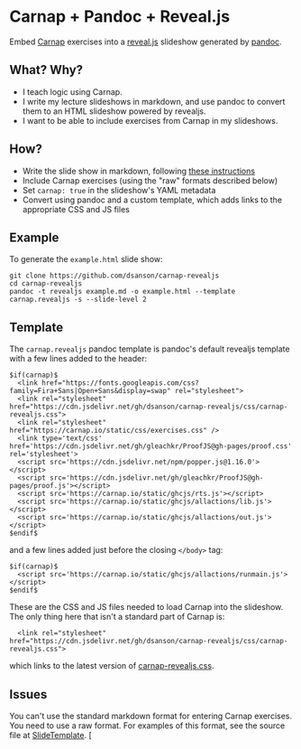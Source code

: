 # Carnap + Pandoc + Reveal.js

Embed [Carnap](https://carnap.io) exercises into a
[reveal.js](https://revealjs.com/) slideshow generated by
[pandoc](https://pandoc.org).

## What? Why?

-   I teach logic using Carnap.
-   I write my lecture slideshows in markdown, and use pandoc to convert them
    to an HTML slideshow powered by revealjs.
-   I want to be able to include exercises from Carnap in my slideshows.

## How?

-   Write the slide show in markdown, following [these
    instructions](https://pandoc.org/MANUAL.html#producing-slide-shows-with-pandoc)
-   Include Carnap exercises (using the "raw" formats described below)
-   Set `carnap: true` in the slideshow's YAML metadata
-   Convert using pandoc and a custom template, which adds links to the appropriate CSS and JS files

## Example

To generate the `example.html` slide show:

```
git clone https://github.com/dsanson/carnap-revealjs
cd carnap-revealjs
pandoc -t revealjs example.md -o example.html --template carnap.revealjs -s --slide-level 2
```

## Template

The `carnap.revealjs` pandoc template is pandoc's default revealjs template
with a few lines added to the header:

```
$if(carnap)$
  <link href="https://fonts.googleapis.com/css?family=Fira+Sans|Open+Sans&display=swap" rel="stylesheet">
  <link rel="stylesheet" href="https://cdn.jsdelivr.net/gh/dsanson/carnap-revealjs/css/carnap-revealjs.css">
  <link rel="stylesheet" href="https://carnap.io/static/css/exercises.css" />
  <link type='text/css' href='https://cdn.jsdelivr.net/gh/gleachkr/ProofJS@gh-pages/proof.css' rel='stylesheet'>
  <script src='https://cdn.jsdelivr.net/npm/popper.js@1.16.0'></script>
  <script src='https://cdn.jsdelivr.net/gh/gleachkr/ProofJS@gh-pages/proof.js'></script>
  <script src='https://carnap.io/static/ghcjs/rts.js'></script>
  <script src='https://carnap.io/static/ghcjs/allactions/lib.js'></script>
  <script src='https://carnap.io/static/ghcjs/allactions/out.js'></script>
$endif$
```

and a few lines added just before the closing `</body>` tag:

```
$if(carnap)$
  <script src='https://carnap.io/static/ghcjs/allactions/runmain.js'></script>
$endif$
```

These are the CSS and JS files needed to load Carnap into the slideshow. 
The only thing here that isn't a standard part of Carnap is:

```
  <link rel="stylesheet" href="https://cdn.jsdelivr.net/gh/dsanson/carnap-revealjs/css/carnap-revealjs.css">
```

which links to the latest version of
[carnap-revealjs.css](css/carnap-revealjs.css).

## Issues

You can't use the standard markdown format for entering Carnap exercises. You
need to use a raw format. For examples of this format, see the source file at
[SlideTemplate](https://github.com/gleachkr/SlideTemplate).
[



